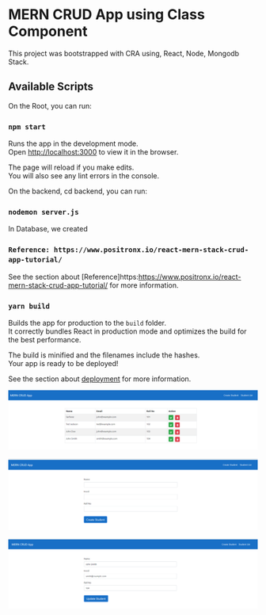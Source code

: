 # MERN CRUD App using Class Component

This project was bootstrapped with CRA using, React, Node, Mongodb Stack.

## Available Scripts

On the Root, you can run:

### `npm start`

Runs the app in the development mode.\
Open [http://localhost:3000](http://localhost:3000) to view it in the browser.

The page will reload if you make edits.\
You will also see any lint errors in the console.

On the backend, cd backend, you can run:

### `nodemon server.js`

In Database, we created 

### `Reference: https://www.positronx.io/react-mern-stack-crud-app-tutorial/`

See the section about [Reference]https:https://www.positronx.io/react-mern-stack-crud-app-tutorial/ for more information.

### `yarn build`

Builds the app for production to the `build` folder.\
It correctly bundles React in production mode and optimizes the build for the best performance.

The build is minified and the filenames include the hashes.\
Your app is ready to be deployed!

See the section about [deployment](https://facebook.github.io/create-react-app/docs/deployment) for more information.

![Studentlist](https://github.com/HSarfaraz/MERN-CRUD-Using-Class-Component/blob/master/studentlist.png)

![CreateStudent](https://github.com/HSarfaraz/MERN-CRUD-Using-Class-Component/blob/master/createstudent.png)

![EditStudent](https://github.com/HSarfaraz/MERN-CRUD-Using-Class-Component/blob/master/editstudent.png)
